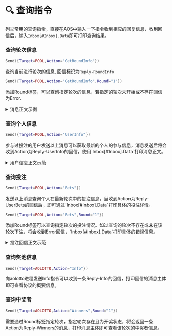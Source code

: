 # 🔍 查询指令

列举常用的查询指令，直接在AOS中输入一下指令收到相应的回复信息，收到回信后，输入`Inbox[#Inbox].Data`即可打印查询结果。

### 查询轮次信息

```lua
Send({Target=POOL,Action="GetRoundInfo"})
```

查询当前进行轮次的信息, 回信标识为`Reply-RoundInfo`

```lua
Send({Target=POOL,Action="GetRoundInfo",Round="1"})
```

添加Round标签，可以查询指定轮次的信息，若指定的轮次未开始或不存在回信为Error.

<details>

<summary>消息正文示例</summary>

```
  -----------------------------------------      
  aolotto Round 1 - Ended
  ----------------------------------------- 
  * Pool Balance:      215.200 ALT
  * Estimated Prize:   160.100 ALT
  * Participants:      3
  * Bets:              110200
  * Start at:          2024/07/12 19:07 UTC
  * Lucky Number:      547
  ----------------------------------------- 
  Ends at 2024/07/14 01:17 UTC, 1 winners.
```

</details>

### 查询个人信息

```lua
Send({Target=POOL,Action="UserInfo"})
```

参与过投注的用户发送以上消息可以获取最新的个人的参与信息，消息发送后将会收到Action为Reply-UserInfo的回信，使用\`Inbox\[#Inbox].Data\`打印消息正文。

<details>

<summary>用户信息正文示范</summary>

```
 TRSgY37rCXAVmYXzKQ3pw1-lyBDASlw5GGphXVO5DJE
  -------------------------------------------
  * Number of Wins :   1
  * Rewards Balance :  0.000 ALT
  * Total Rewards :    160.100 ALT
  * Bets Amount :      407000
  * Bets Placed :      11
  -------------------------------------------
  First bet on 2024/07/14 01:17 UTC
```

</details>

### 查询投注

```lua
Send({Target=POOL,Action="Bets"})
```

发送以上消息查询个人在最新轮次中的投注信息，当收到Action为Reply-UserBets的回信后，即可通过\`Inbox\[#Inbox].Data\`打印具体的投注详情。

```lua
Send({Target=POOL,Action="Bets",Round="1"})
```

添加Round标签可以查询指定轮次的投注情况。如过查询的轮次不存在或未在该轮次下注，将会收到Error回信，\`Inbox\[#Inbox].Data\`打印具体的错误信息。

<details>

<summary>投注回信正文示范</summary>

```
You've placed 3000 bets that cover 3 numbers on Round 1 : 
----------------------------------------------------------
 782 * 1000  |  400 * 1000  |  870 * 1000  | 
```

</details>

### 查询奖池信息

```lua
Send({Target=AOLOTTO,Action="Info"})
```

向aolotto进程发送Info指令可以收到一条Reply-Info的回信，打印回信的消息主体即可查看协议的概要信息。

### 查询中奖者

```lua
Send({Target=AOLOTTO,Action="Winners",Round="1"})
```

需要通过Round标签指定轮次，指定轮次存在且为开奖状态，将会返回一条Action为Reply-Winners的消息，打印消息主体即可查看该轮次的中奖者信息。
